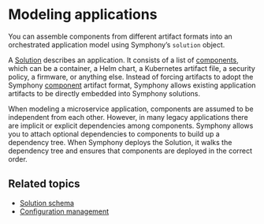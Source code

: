 # Modeling applications

You can assemble components from different artifact formats into an orchestrated application model using Symphony’s `solution` object.

A [Solution](../uom/solution.md) describes an application. It consists of a list of [components](../uom/solution.md#componentspec), which can be a container, a Helm chart, a Kubernetes artifact file, a security policy, a firmware, or anything else. Instead of forcing artifacts to adopt the Symphony [component](../uom/solution.md#componentspec) artifact format, Symphony allows existing application artifacts to be directly embedded into Symphony solutions.

When modeling a microservice application, components are assumed to be independent from each other. However, in many legacy applications there are implicit or explicit dependencies among components. Symphony allows you to attach optional dependencies to components to build up a dependency tree. When Symphony deploys the Solution, it walks the dependency tree and ensures that components are deployed in the correct order.

## Related topics

* [Solution schema](../uom/solution.md)
* [Configuration management](./configuration-management.md)